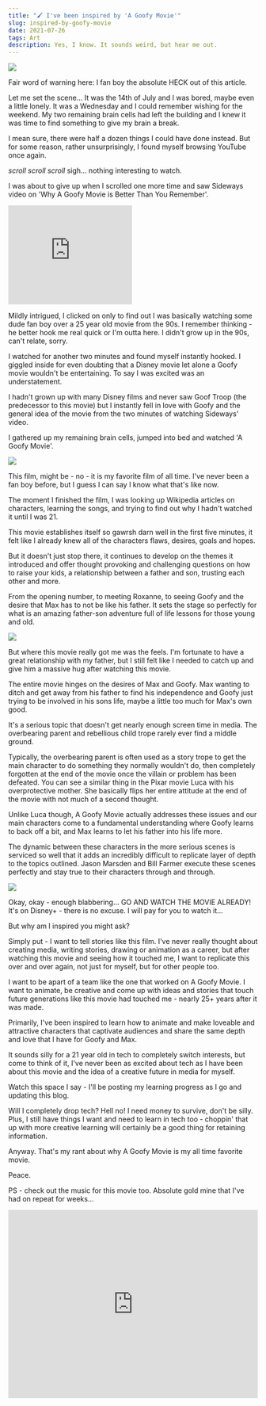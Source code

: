 ```yaml
---
title: "🖌️ I've been inspired by 'A Goofy Movie'"
slug: inspired-by-goofy-movie
date: 2021-07-26
tags: Art
description: Yes, I know. It sounds weird, but hear me out.
---
```


![](./goofy-max.jpg)

Fair word of warning here: I fan boy the absolute HECK out of this
article.

Let me set the scene... It was the 14th of July and I was bored, maybe
even a little lonely. It was a Wednesday and I could remember wishing
for the weekend. My two remaining brain cells had left the building
and I knew it was time to find something to give my brain a break.

I mean sure, there were half a dozen things I could have done instead.
But for some reason, rather unsurprisingly, I found myself browsing
YouTube once again.

_scroll_ _scroll_ _scroll_ sigh... nothing interesting to watch.

I was about to give up when I scrolled one more time and saw Sideways
video on 'Why A Goofy Movie is Better Than You Remember'.

<iframe style="margin:0 auto;" width="250px" height="200px" src="https://www.youtube.com/embed/N6j-562xQSs" title="YouTube video player" frameborder="0" allow="accelerometer; autoplay; clipboard-write; encrypted-media; gyroscope; picture-in-picture" allowfullscreen></iframe>

Mildly intrigued, I clicked on only to find out I was basically
watching some dude fan boy over a 25 year old movie from the 90s. I
remember thinking - he better hook me real quick or I'm outta here. I
didn't grow up in the 90s, can't relate, sorry.

I watched for another two minutes and found myself instantly hooked. I
giggled inside for even doubting that a Disney movie let alone a Goofy
movie wouldn't be entertaining. To say I was excited was an
understatement.

I hadn't grown up with many Disney films and never saw Goof Troop (the
predecessor to this movie) but I instantly fell in love with Goofy and
the general idea of the movie from the two minutes of watching
Sideways' video.

I gathered up my remaining brain cells, jumped into bed and watched 'A
Goofy Movie'.

![](./max-roxanne.jpeg)

This film, might be - no - it is my favorite film of all time. I've
never been a fan boy before, but I guess I can say I know what that's
like now.

The moment I finished the film, I was looking up Wikipedia articles on
characters, learning the songs, and trying to find out why I hadn't
watched it until I was 21.

This movie establishes itself so gawrsh darn well in the first five
minutes, it felt like I already knew all of the characters flaws,
desires, goals and hopes.

But it doesn't just stop there, it continues to develop on the themes
it introduced and offer thought provoking and challenging questions on
how to raise your kids, a relationship between a father and son,
trusting each other and more.

From the opening number, to meeting Roxanne, to seeing Goofy and the
desire that Max has to not be like his father. It sets the stage so
perfectly for what is an amazing father-son adventure full of life
lessons for those young and old.

![](./goofy-max-bigfoot.jpg)

But where this movie really got me was the feels. I'm fortunate to
have a great relationship with my father, but I still felt like I
needed to catch up and give him a massive hug after watching this
movie.

The entire movie hinges on the desires of Max and Goofy. Max wanting
to ditch and get away from his father to find his independence and
Goofy just trying to be involved in his sons life, maybe a little too
much for Max's own good.

It's a serious topic that doesn't get nearly enough screen time in
media. The overbearing parent and rebellious child trope rarely ever
find a middle ground.

Typically, the overbearing parent is often used as a story trope to
get the main character to do something they normally wouldn't do, then
completely forgotten at the end of the movie once the villain or
problem has been defeated. You can see a similar thing in the Pixar
movie Luca with his overprotective mother. She basically flips her
entire attitude at the end of the movie with not much of a second
thought.

Unlike Luca though, A Goofy Movie actually addresses these issues and
our main characters come to a fundamental understanding where Goofy
learns to back off a bit, and Max learns to let his father into his
life more.

The dynamic between these characters in the more serious scenes is
serviced so well that it adds an incredibly difficult to replicate
layer of depth to the topics outlined. Jason Marsden and Bill Farmer
execute these scenes perfectly and stay true to their characters
through and through.

![](./max-glasses.jpg)

Okay, okay - enough blabbering... GO AND WATCH THE MOVIE ALREADY! It's
on Disney+ - there is no excuse. I will pay for you to watch it...

But why am I inspired you might ask?

Simply put - I want to tell stories like this film. I've never really
thought about creating media, writing stories, drawing or animation as
a career, but after watching this movie and seeing how it touched me,
I want to replicate this over and over again, not just for myself, but
for other people too.

I want to be apart of a team like the one that worked on A Goofy
Movie. I want to animate, be creative and come up with ideas and
stories that touch future generations like this movie had touched me -
nearly 25+ years after it was made.

Primarily, I've been inspired to learn how to animate and make
loveable and attractive characters that captivate audiences and share
the same depth and love that I have for Goofy and Max.

It sounds silly for a 21 year old in tech to completely switch
interests, but come to think of it, I've never been as excited about
tech as I have been about this movie and the idea of a creative future
in media for myself.

Watch this space I say - I'll be posting my learning progress as I go
and updating this blog.

Will I completely drop tech? Hell no! I need money to survive, don't
be silly. Plus, I still have things I want and need to learn in tech
too - choppin' that up with more creative learning will certainly be a
good thing for retaining information.

Anyway. That's my rant about why A Goofy Movie is my all time favorite
movie.

Peace.

PS - check out the music for this movie too. Absolute gold mine that
I've had on repeat for weeks...

<iframe src="https://open.spotify.com/embed/album/0hrzkSV1itMmED3M4N1QJI?theme=0" width="100%" height="380" frameBorder="0" allowtransparency="true" allow="encrypted-media"></iframe>
